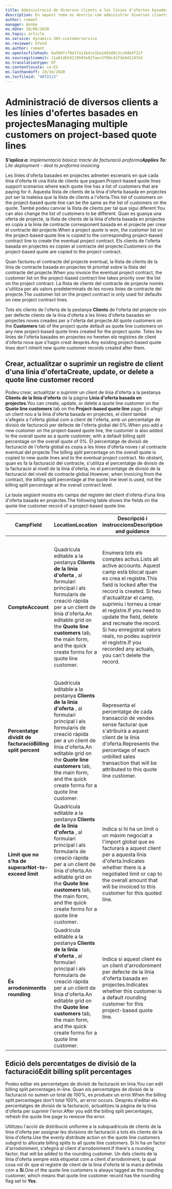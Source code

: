 ```yaml
---
title: Administració de diversos clients a les línies d'ofertes basades en projectes
description: En aquest tema es descriu com administrar diversos clients a les línies d'oferta basades en projectes.
author: rumant
manager: Annbe
ms.date: 10/06/2020
ms.topic: article
ms.service: dynamics-365-customerservice
ms.reviewer: kfend
ms.author: rumant
ms.openlocfilehash: 6a509fcf8d1fa11b4ce1ba1493d9c3cc64b4f22f
ms.sourcegitcommit: 11a61db54119503e82faec5f99c4273e8d1247e5
ms.translationtype: HT
ms.contentlocale: ca-ES
ms.lasthandoff: 10/16/2020
ms.locfileid: "4072113"
---
```

# <a name="managing-multiple-customers-on-project-based-quote-lines"></a><span data-ttu-id="49ac9-103">Administració de diversos clients a les línies d'ofertes basades en projectes</span><span class="sxs-lookup"><span data-stu-id="49ac9-103">Managing multiple customers on project-based quote lines</span></span>

<span data-ttu-id="49ac9-104">_**S'aplica a:** implementació bàsica: tracte de facturació proforma_</span><span class="sxs-lookup"><span data-stu-id="49ac9-104">_**Applies To:** Lite deployment - deal to proforma invoicing_</span></span>

<span data-ttu-id="49ac9-105">Les línies d'oferta basades en projectes admeten escenaris en què cada línia d'oferta té una llista de clients que paguen.</span><span class="sxs-lookup"><span data-stu-id="49ac9-105">Project-based quote lines support scenarios where each quote line has a list of customers that are paying for it.</span></span> <span data-ttu-id="49ac9-106">Aquesta llista de clients de la línia d'oferta basada en projectes pot ser la mateixa que la llista de clients a l'oferta.</span><span class="sxs-lookup"><span data-stu-id="49ac9-106">This list of customers on the project-based quote line can be the same as the list of customers on the quote.</span></span> <span data-ttu-id="49ac9-107">També podeu canviar la llista de clients per tal que sigui diferent.</span><span class="sxs-lookup"><span data-stu-id="49ac9-107">You can also change the list of customers to be different.</span></span> <span data-ttu-id="49ac9-108">Quan es guanya una oferta de projecte, la llista de clients de la línia d'oferta basada en projectes es copia a la línia de contracte corresponent basada en el projecte per crear el contracte del projecte.</span><span class="sxs-lookup"><span data-stu-id="49ac9-108">When a project quote is won, the customer list on the project-based quote line is copied to the corresponding project–based contract line to create the eventual project contract.</span></span> <span data-ttu-id="49ac9-109">Els clients de l'oferta basada en projectes es copien al contracte del projecte.</span><span class="sxs-lookup"><span data-stu-id="49ac9-109">Customers on the project-based quote are copied to the project contract.</span></span>

<span data-ttu-id="49ac9-110">Quan factureu el contracte del projecte eventual, la llista de clients de la línia de contracte basada en projectes té prioritat sobre la llista del contracte del projecte.</span><span class="sxs-lookup"><span data-stu-id="49ac9-110">When you invoice the eventual project contract, the customer list on the project-based contract line takes priority over the list on the project contract.</span></span> <span data-ttu-id="49ac9-111">La llista de clients del contracte de projecte només s'utilitza per als valors predeterminats de les noves línies de contracte del projecte.</span><span class="sxs-lookup"><span data-stu-id="49ac9-111">The customer list on the project contract is only used for defaults on new project contract lines.</span></span>

<span data-ttu-id="49ac9-112">Tots els clients de l'oferta de la pestanya **Clients** de l'oferta del projecte són per defecte clients de la línia d'oferta a les línies d'oferta basades en projectes noves creades per a l'oferta del projecte.</span><span class="sxs-lookup"><span data-stu-id="49ac9-112">All quote customers on the **Customers** tab of the project quote default as quote line customers on any new project-based quote lines created for the project quote.</span></span> <span data-ttu-id="49ac9-113">Totes les línies de l'oferta basades en projectes no hereten els registres de client d'oferta nova que s'hagin creat després.</span><span class="sxs-lookup"><span data-stu-id="49ac9-113">Any existing project-based quote lines don't inherit new quote customer records created after them.</span></span>

## <a name="create-update-or-delete-a-quote-line-customer-record"></a><span data-ttu-id="49ac9-114">Crear, actualitzar o suprimir un registre de client d'una línia d'oferta</span><span class="sxs-lookup"><span data-stu-id="49ac9-114">Create, update, or delete a quote line customer record</span></span>

<span data-ttu-id="49ac9-115">Podeu crear, actualitzar o suprimir un client de línia d'oferta a la pestanya **Clients de la línia d'oferta** de la pàgina **Línia d'oferta basada en projectes**.</span><span class="sxs-lookup"><span data-stu-id="49ac9-115">You can create, update, or delete a quote line customer on the **Quote line customers** tab on the **Project-based quote line** page.</span></span> <span data-ttu-id="49ac9-116">En afegir un client nou a la línia d'oferta basada en projectes, el client també s'afegeix a l'oferta global com a client de l'oferta, amb un percentatge de divisió de facturació per defecte de l'oferta global del 0%.</span><span class="sxs-lookup"><span data-stu-id="49ac9-116">When you add a new customer on the project-based quote line, the customer is also added to the overall quote as a quote customer, with a default billing split percentage on the overall quote of 0%.</span></span> <span data-ttu-id="49ac9-117">El percentatge de divisió de facturació de l'oferta global es copia a les línies d'oferta noves i al contracte eventual del projecte.</span><span class="sxs-lookup"><span data-stu-id="49ac9-117">The billing split percentage on the overall quote is copied to new quote lines and to the eventual project contract.</span></span> <span data-ttu-id="49ac9-118">No obstant, quan es fa la facturació del contracte, s'utilitza el percentatge de divisió de la facturació al nivell de la línia d'oferta, no el percentatge de divisió de la facturació del nivell de contracte global.</span><span class="sxs-lookup"><span data-stu-id="49ac9-118">However, when invoicing from the contract, the billing split percentage at the quote line level is used, not the billing split percentage at the overall contract level.</span></span> 

<span data-ttu-id="49ac9-119">La taula següent mostra els camps del registre del client d'oferta d'una línia d'oferta basada en projectes.</span><span class="sxs-lookup"><span data-stu-id="49ac9-119">The following table shows the fields on the quote line customer record of a project-based quote line.</span></span>

| <span data-ttu-id="49ac9-120">Camp</span><span class="sxs-lookup"><span data-stu-id="49ac9-120">Field</span></span> | <span data-ttu-id="49ac9-121">Location</span><span class="sxs-lookup"><span data-stu-id="49ac9-121">Location</span></span> | <span data-ttu-id="49ac9-122">Descripció i instruccions</span><span class="sxs-lookup"><span data-stu-id="49ac9-122">Description and guidance</span></span> | <span data-ttu-id="49ac9-123">Impacte descendent</span><span class="sxs-lookup"><span data-stu-id="49ac9-123">Downstream impact</span></span> |
| --- | --- | --- | --- |
| <span data-ttu-id="49ac9-124">**Compte**</span><span class="sxs-lookup"><span data-stu-id="49ac9-124">**Account**</span></span> | <span data-ttu-id="49ac9-125">Quadrícula editable a la pestanya **Clients de la línia d'oferta** , al formulari principal i als formularis de creació ràpida per a un client de línia d'oferta.</span><span class="sxs-lookup"><span data-stu-id="49ac9-125">An editable grid on the **Quote line customers** tab, the main form, and the quick create forms for a quote line customer.</span></span> | <span data-ttu-id="49ac9-126">Enumera tots els comptes actius.</span><span class="sxs-lookup"><span data-stu-id="49ac9-126">Lists all active accounts.</span></span> <span data-ttu-id="49ac9-127">Aquest camp està blocat quan es crea el registre.</span><span class="sxs-lookup"><span data-stu-id="49ac9-127">This field is locked after the record is created.</span></span> <span data-ttu-id="49ac9-128">Si heu d'actualitzar el camp, suprimiu i torneu a crear el registre.</span><span class="sxs-lookup"><span data-stu-id="49ac9-128">If you need to update the field, delete and recreate the record.</span></span> <span data-ttu-id="49ac9-129">Si heu enregistrat valors reals, no podeu suprimir el registre.</span><span class="sxs-lookup"><span data-stu-id="49ac9-129">If you recorded any actuals, you can't delete the record.</span></span> | <span data-ttu-id="49ac9-130">En triar un compte de la llista mestra de comptes per afegir, el client de la línia d'oferta també s'afegeix com a client d'oferta en desar-lo.</span><span class="sxs-lookup"><span data-stu-id="49ac9-130">When you pick an account from the master list of accounts to add, the quote line customer is also added as a quote customer when you save it.</span></span> <span data-ttu-id="49ac9-131">En guanyar una oferta, els clients de la línia d'oferta també es copiaran al clients de la línia de contracte del projecte.</span><span class="sxs-lookup"><span data-stu-id="49ac9-131">When a quote is won, quote line customers are copied to the project contract line customers.</span></span> |
| <span data-ttu-id="49ac9-132">**Percentatge dividit de facturació**</span><span class="sxs-lookup"><span data-stu-id="49ac9-132">**Billing split percent**</span></span> | <span data-ttu-id="49ac9-133">Quadrícula editable a la pestanya **Clients de la línia d'oferta** , al formulari principal i als formularis de creació ràpida per a un client de línia d'oferta.</span><span class="sxs-lookup"><span data-stu-id="49ac9-133">An editable grid on the **Quote line customers** tab, the main form, and the quick create forms for a quote line customer.</span></span> | <span data-ttu-id="49ac9-134">Representa el percentatge de cada transacció de vendes sense facturar que s'atribuirà a aquest client de la línia d'oferta.</span><span class="sxs-lookup"><span data-stu-id="49ac9-134">Represents the percentage of each unbilled sales transaction that will be attributed to this quote line customer.</span></span> | <span data-ttu-id="49ac9-135">Es copia als clients de la línia de contracte del projecte.</span><span class="sxs-lookup"><span data-stu-id="49ac9-135">Copied over to project contract line customers.</span></span> |
| <span data-ttu-id="49ac9-136">**Límit que no s’ha de superar**</span><span class="sxs-lookup"><span data-stu-id="49ac9-136">**Not-to-exceed limit**</span></span> | <span data-ttu-id="49ac9-137">Quadrícula editable a la pestanya **Clients de la línia d'oferta** , al formulari principal i als formularis de creació ràpida per a un client de línia d'oferta.</span><span class="sxs-lookup"><span data-stu-id="49ac9-137">An editable grid on the **Quote line customers** tab, the main form, and the quick create forms for a quote line customer.</span></span> | <span data-ttu-id="49ac9-138">Indica si hi ha un límit o un màxim negociat a l'import global que es facturarà a aquest client per a aquesta línia d'oferta.</span><span class="sxs-lookup"><span data-stu-id="49ac9-138">Indicates whether there is a negotiated limit or cap to the overall amount that will be invoiced to this customer for this quoted line.</span></span> | <span data-ttu-id="49ac9-139">Es copia als clients de la línia de contracte del projecte quan es guanya una oferta.</span><span class="sxs-lookup"><span data-stu-id="49ac9-139">Copied over to project contract line customers when a quote is won.</span></span> |
| <span data-ttu-id="49ac9-140">**És arrodoniment**</span><span class="sxs-lookup"><span data-stu-id="49ac9-140">**Is rounding**</span></span> | <span data-ttu-id="49ac9-141">Quadrícula editable a la pestanya **Clients de la línia d'oferta** , al formulari principal i als formularis de creació ràpida per a un client de línia d'oferta.</span><span class="sxs-lookup"><span data-stu-id="49ac9-141">An editable grid on the **Quote line customers** tab, the main form, and the quick create forms for a quote line customer.</span></span> | <span data-ttu-id="49ac9-142">Indica si aquest client és un client d'arrodoniment per defecte de la línia d'oferta basada en projectes.</span><span class="sxs-lookup"><span data-stu-id="49ac9-142">Indicates whether this customer is a default rounding customer for this project-based quote line.</span></span> | <span data-ttu-id="49ac9-143">Es copia als clients del contracte del projecte quan es guanya una oferta.</span><span class="sxs-lookup"><span data-stu-id="49ac9-143">Copied over to project contract customers when a quote is won.</span></span> |

## <a name="edit-billing-split-percentages"></a><span data-ttu-id="49ac9-144">Edició dels percentatges de divisió de la facturació</span><span class="sxs-lookup"><span data-stu-id="49ac9-144">Edit billing split percentages</span></span>

<span data-ttu-id="49ac9-145">Podeu editar els percentatges de divisió de facturació en línia.</span><span class="sxs-lookup"><span data-stu-id="49ac9-145">You can edit billing split percentages in-line.</span></span> <span data-ttu-id="49ac9-146">Quan els percentatges de divisió de la facturació no sumen un total de 100%, es produeix un error.</span><span class="sxs-lookup"><span data-stu-id="49ac9-146">When the billing split percentages don't total 100%, an error occurs.</span></span> <span data-ttu-id="49ac9-147">Després d'editar els percentatges de divisió de la facturació, actualitzeu la pàgina de la línia d'oferta per suprimir l'error.</span><span class="sxs-lookup"><span data-stu-id="49ac9-147">After you edit the billing split percentages, refresh the quote line page to remove the error.</span></span>

<span data-ttu-id="49ac9-148">Utilitzeu l'acció de distribució uniforme a la subquadrícula de clients de la línia d'oferta per assignar les divisions de facturació a tots els clients de la línia d'oferta.</span><span class="sxs-lookup"><span data-stu-id="49ac9-148">Use the evenly distribute action on the quote line customers subgrid to allocate billing splits to all quote line customers.</span></span> <span data-ttu-id="49ac9-149">Si hi ha un factor d'arrodoniment, s'afegirà al client d'arrodoniment.</span><span class="sxs-lookup"><span data-stu-id="49ac9-149">If there's a rounding factor, that will be added to the rounding customer.</span></span> <span data-ttu-id="49ac9-150">Un dels clients de la línia d'oferta sempre està etiquetat com a client d'arrodoniment, la qual cosa vol dir que el registre de client de la línia d'oferta té la marca definida com a **Sí**.</span><span class="sxs-lookup"><span data-stu-id="49ac9-150">One of the quote line customers is always tagged as the rounding customer, which means that quote line customer record has the rounding flag set to **Yes**.</span></span> 
